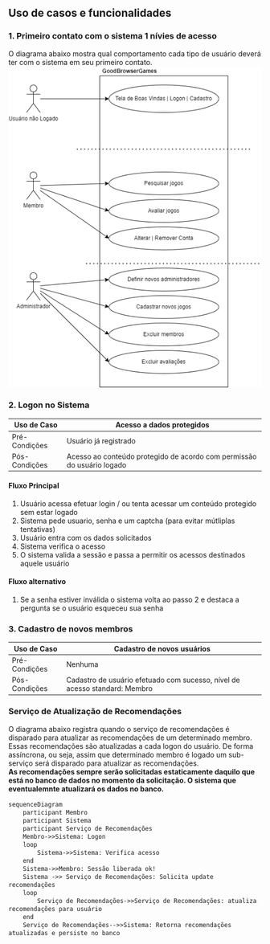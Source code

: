 ## Uso de casos e funcionalidades
### 1. Primeiro contato com o sistema 1 nívies de acesso
O diagrama abaixo mostra qual comportamento cada tipo de usuário deverá ter com o sistema em seu primeiro contato.
![Uso de caso logon](/docs/imgs/overview_acesso.png)

### 2. Logon no Sistema

Uso de Caso   | Acesso a dados protegidos
--------------|------------
Pré-Condições  | Usuário já registrado
Pós-Condições  | Acesso ao conteúdo protegido de acordo com permissão do usuário logado

#### Fluxo Principal 
1. Usuário acessa efetuar login / ou tenta acessar um conteúdo protegido sem estar logado
2. Sistema pede usuario, senha e um captcha (para evitar mútliplas tentativas)
3. Usuário entra com os dados solicitados
4. Sistema verifica o acesso
5. O sistema valida a sessão e passa a permitir os acessos destinados aquele usuário

#### Fluxo alternativo
1. Se a senha estiver inválida o sistema volta ao passo 2 e destaca a pergunta se o usuário esqueceu sua senha

### 3. Cadastro de novos membros

Uso de Caso   | Cadastro de novos usuários
--------------|------------
Pré-Condições  | Nenhuma
Pós-Condições  | Cadastro de usuário efetuado com sucesso, nível de acesso standard: Membro


### Serviço de Atualização de Recomendações
O diagrama abaixo registra quando o serviço de recomendações é disparado para atualizar as recomendações de um determinado membro. Essas recomendações são atualizadas a cada logon do usuário. De forma assíncrona, ou seja, assim que determinado membro é logado um sub-serviço será disparado para atualizar as recomendações.  
**As recomendações sempre serão solicitadas estaticamente daquilo que está no banco de dados no momento da solicitação. O sistema que  eventualemnte atualizará os dados no banco.**
```mermaid
sequenceDiagram
    participant Membro
    participant Sistema
    participant Serviço de Recomendações
    Membro->>Sistema: Logon
    loop
        Sistema->>Sistema: Verifica acesso
    end
    Sistema->>Membro: Sessão liberada ok!
    Sistema ->> Serviço de Recomendações: Solicita update recomendações
    loop
        Serviço de Recomendações->>Serviço de Recomendações: atualiza recomendações para usuário
    end
    Serviço de Recomendações-->>Sistema: Retorna recomendações atualizadas e persiste no banco
```
